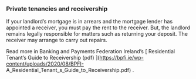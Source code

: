 ###  Private tenancies and receivership

If your landlord’s mortgage is in arrears and the mortgage lender has
appointed a receiver, you must pay the rent to the receiver. But, the landlord
remains legally responsible for matters such as returning your deposit. The
receiver may arrange to carry out repairs.

Read more in Banking and Payments Federation Ireland’s [ Residential Tenant’s
Guide to Receivership (pdf) ](https://bpfi.ie/wp-content/uploads/2020/08/BPFI-
A_Residential_Tenant_s_Guide_to_Receivership.pdf) .
